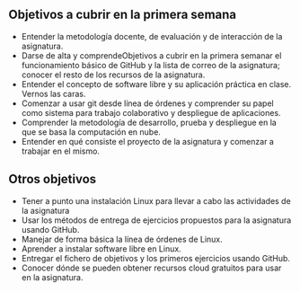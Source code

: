 ##  Objetivos a cubrir en la primera semana

* Entender la metodología docente, de evaluación y de interacción de la asignatura.
* Darse de alta y comprendeObjetivos a cubrir en la primera semanar el funcionamiento básico de GitHub y la lista de correo de la asignatura; conocer el resto de los recursos de la asignatura.
* Entender el concepto de software libre y su aplicación práctica en clase.
Vernos las caras.
* Comenzar a usar git desde línea de órdenes y comprender su papel como sistema para trabajo colaborativo y despliegue de aplicaciones.
* Comprender la metodología de desarrollo, prueba y despliegue en la que se basa la computación en nube.
* Entender en qué consiste el proyecto de la asignatura y comenzar a trabajar en el mismo.


## Otros objetivos

* Tener a punto una instalación Linux para llevar a cabo las actividades de la asignatura
* Usar los métodos de entrega de ejercicios propuestos para la asignatura usando GitHub.
* Manejar de forma básica la línea de órdenes de Linux.
* Aprender a instalar software libre en Linux.
* Entregar el fichero de objetivos y los primeros ejercicios usando GitHub.
* Conocer dónde se pueden obtener recursos cloud gratuitos para usar en la asignatura.
